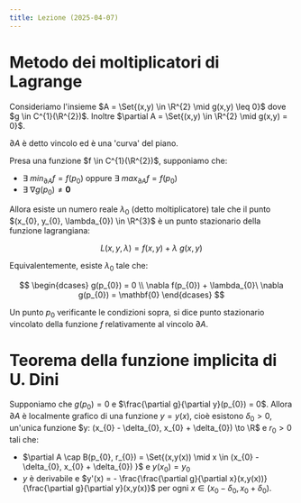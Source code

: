 ```yaml
---
title: Lezione (2025-04-07)
---
```


# Metodo dei moltiplicatori di Lagrange

Consideriamo l'insieme $A = \Set{(x,y) \in \R^{2} \mid g(x,y) \leq 0}$ dove
$g \in C^{1}(\R^{2})$. Inoltre
$\partial A = \Set{(x,y) \in \R^{2} \mid g(x,y) = 0}$.

$\partial A$ è detto vincolo ed è una 'curva' del piano.

Presa una funzione $f \in C^{1}(\R^{2})$, supponiamo che:

- $\exists\ min_{\partial A} f = f(p_{0})$ oppure
  $\exists\ max_{\partial A} f = f(p_{0})$
- $\exists\ \nabla g(p_{0}) \neq \mathbf{0}$

Allora esiste un numero reale $\lambda_0$ (detto moltiplicatore) tale che il
punto $(x_{0}, y_{0}, \lambda_{0}) \in \R^{3}$ è un punto stazionario della
funzione lagrangiana:

$$
L(x,y,\lambda) = f(x,y) + \lambda\ g(x,y)
$$

Equivalentemente, esiste $\lambda_{0}$ tale che:

$$
\begin{dcases}
g(p_{0}) = 0 \\
\nabla f(p_{0}) + \lambda_{0}\ \nabla g(p_{0}) = \mathbf{0}
\end{dcases}
$$

Un punto $p_{0}$ verificante le condizioni sopra, si dice punto stazionario
vincolato della funzione $f$ relativamente al vincolo $\partial A$.

# Teorema della funzione implicita di U. Dini

Supponiamo che $g(p_{0}) = 0$ e $\frac{\partial g}{\partial y}(p_{0}) = 0$.
Allora $\partial A$ è localmente grafico di una funzione $y = y(x)$, cioè
esistono $\delta_{0} > 0$, un'unica funzione
$y: (x_{0} - \delta_{0}, x_{0} + \delta_{0}) \to \R$ e $r_{0} > 0$ tali che:

- $\partial A \cap B(p_{0}, r_{0}) = \Set{(x,y(x)) \mid x \in (x_{0} - \delta_{0}, x_{0} + \delta_{0}) }$
  e $y(x_{0}) = y_{0}$
- $y$ è derivabile e
  $y'(x) = - \frac{\frac{\partial g}{\partial x}(x,y(x))}{\frac{\partial g}{\partial y}(x,y(x)}$
  per ogni $x \in (x_{0} - \delta_{0}, x_{0} + \delta_{0})$.
